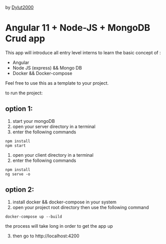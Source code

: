 by [Dylut2000](https://twitter.com/dylut2000?lang=en)
#

# Angular 11 + Node-JS + MongoDB Crud app

This app will introduce all entry level interns to learn the basic concept of :

- Angular
- Node JS (express) && Mongo DB
- Docker && Docker-compose

Feel free to use this as a template to your project.

to run the project:

## option 1:

1. start your mongoDB 
2. open your server directory in a terminal
3. enter the following commands

```
npm install
npm start
```
1. open your client directory in a terminal
3. enter the following commands
```
npm install
ng serve -o
```

## option 2:
1. install docker && docker-compose in your system
2. open your project root directory then use the following command

```
docker-compose up --build
```
the process will take long in order to get the app up

3. then go to http://localhost:4200

#

